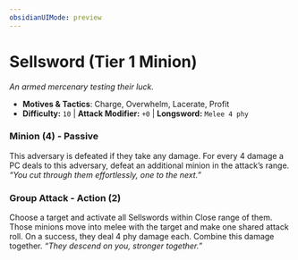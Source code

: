 ```yaml
---
obsidianUIMode: preview
---
```

# Sellsword (Tier 1 Minion)

*An armed mercenary testing their luck.*

- **Motives & Tactics**: Charge, Overwhelm, Lacerate, Profit
- **Difficulty:** `10` | **Attack Modifier:** `+0` | **Longsword:** `Melee 4 phy`


### Minion (4) - Passive

This adversary is defeated if they take any damage. For every 4 damage a PC deals to this adversary, defeat an additional minion in the attack’s range. *“You cut through them effortlessly, one to the next.”*

### Group Attack - Action (2)

Choose a target and activate all Sellswords within Close range of them. Those minions move into melee with the target and make one shared attack roll. On a success, they deal 4 phy damage each. Combine this damage together. *“They descend on you, stronger together.”*